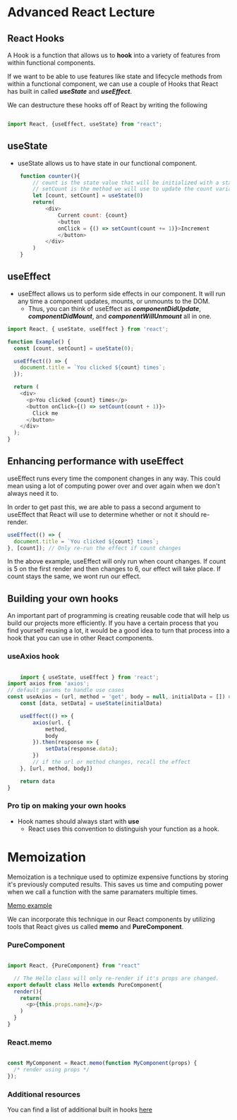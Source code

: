 # Advanced React Lecture

## React Hooks

A Hook is a function that allows us to **hook** into a variety of features from within functional components.

If we want to be able to use features like state and lifecycle methods from within a functional component, we can use a couple of Hooks that React has built in called ***useState*** and ***useEffect***.

We can destructure these hooks off of React by writing the following
```js 

import React, {useEffect, useState} from "react";

```

## useState 

- useState allows us to have state in our functional component. 

```js
    function counter(){
        // count is the state value that will be initialized with a starting value of 0
        // setCount is the method we will use to update the count variable
        let [count, setCount] = useState(0) 
        return(
            <div>
                Current count: {count}
                <button 
                onClick = {() => setCount(count += 1)}>Increment
                </button>
            </div>
        )
    }
```

## useEffect

- useEffect allows us to perform side effects in our component. It will run any time a component updates, mounts, or unmounts to the DOM. 
    - Thus, you can think of useEffect as ***componentDidUpdate***, ***componentDidMount***, and ***componentWillUnmount*** all in one.

```js
import React, { useState, useEffect } from 'react';

function Example() {
  const [count, setCount] = useState(0);

  useEffect(() => {
    document.title = `You clicked ${count} times`;
  });

  return (
    <div>
      <p>You clicked {count} times</p>
      <button onClick={() => setCount(count + 1)}>
        Click me
      </button>
    </div>
  );
}
```

## Enhancing performance with useEffect

useEffect runs every time the component changes in any way. This could mean using a lot of computing power over and over again when we don't always need it to. 

In order to get past this, we are able to pass a second argument to useEffect that React will use to determine whether or not it should re-render.

```js
useEffect(() => {
  document.title = `You clicked ${count} times`;
}, [count]); // Only re-run the effect if count changes
```

In the above example, useEffect will only run when count changes. If count is 5 on the first render and then changes to 6, our effect will take place. If count stays the same, we wont run our effect.

## Building your own hooks

An important part of programming is creating reusable code that will help us build our projects more efficiently. If you have a certain process that you find yourself reusing a lot, it would be a good idea to turn that process into a hook that you can use in other React components.

### useAxios hook

```js

    import { useState, useEffect } from 'react';
import axios from 'axios';
// default params to handle use cases
const useAxios = (url, method = 'get', body = null, initialData = []) => {
    const [data, setData] = useState(initialData)

    useEffect(() => {
        axios(url, {
            method,
            body
        }).then(response => {
            setData(response.data);
        })
        // if the url or method changes, recall the effect
    }, [url, method, body])

    return data
}
```

### Pro tip on making your own hooks
- Hook names should always start with **use**
  - React uses this convention to distinguish your function as a hook.


# Memoization

Memoization is a technique used to optimize expensive functions by storing it's previously computed results. This saves us time and computing power when we call a function with the same paramaters multiple times.

[Memo example](https://repl.it/@hirschzd01/memo-example)


We can incorporate this technique in our React components by utilizing tools that React gives us called **memo** and **PureComponent**. 

### PureComponent


```js

import React, {PureComponent} from "react"

  // The Hello class will only re-render if it's props are changed.
export default class Hello extends PureComponent{
  render(){
    return(
      <p>{this.props.name}</p>
    )
  }
}

```

### React.memo

```js

const MyComponent = React.memo(function MyComponent(props) {
  /* render using props */
});

```

### Additional resources 

You can find a list of additional built in hooks [here](https://reactjs.org/docs/hooks-reference.html)


